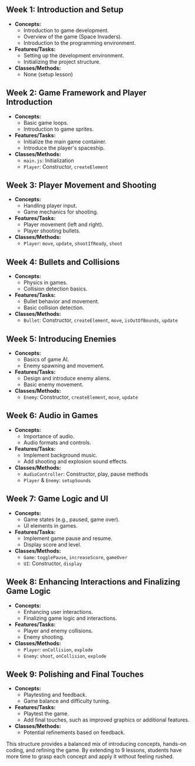 ## Week 1: Introduction and Setup
- **Concepts:**
  - Introduction to game development.
  - Overview of the game (Space Invaders).
  - Introduction to the programming environment.
- **Features/Tasks:**
  - Setting up the development environment.
  - Initializing the project structure.
- **Classes/Methods:**
  - None (setup lesson)

## Week 2: Game Framework and Player Introduction
- **Concepts:**
  - Basic game loops.
  - Introduction to game sprites.
- **Features/Tasks:**
  - Initialize the main game container.
  - Introduce the player's spaceship.
- **Classes/Methods:**
  - `main.js`: Initialization
  - `Player`: Constructor, `createElement`

## Week 3: Player Movement and Shooting
- **Concepts:**
  - Handling player input.
  - Game mechanics for shooting.
- **Features/Tasks:**
  - Player movement (left and right).
  - Player shooting bullets.
- **Classes/Methods:**
  - `Player`: `move`, `update`, `shootIfReady`, `shoot`

## Week 4: Bullets and Collisions
- **Concepts:**
  - Physics in games.
  - Collision detection basics.
- **Features/Tasks:**
  - Bullet behavior and movement.
  - Basic collision detection.
- **Classes/Methods:**
  - `Bullet`: Constructor, `createElement`, `move`, `isOutOfBounds`, `update`

## Week 5: Introducing Enemies
- **Concepts:**
  - Basics of game AI.
  - Enemy spawning and movement.
- **Features/Tasks:**
  - Design and introduce enemy aliens.
  - Basic enemy movement.
- **Classes/Methods:**
  - `Enemy`: Constructor, `createElement`, `move`, `update`

## Week 6: Audio in Games
- **Concepts:**
  - Importance of audio.
  - Audio formats and controls.
- **Features/Tasks:**
  - Implement background music.
  - Add shooting and explosion sound effects.
- **Classes/Methods:**
  - `AudioController`: Constructor, play, pause methods
  - `Player` & `Enemy`: `setupSounds`

## Week 7: Game Logic and UI
- **Concepts:**
  - Game states (e.g., paused, game over).
  - UI elements in games.
- **Features/Tasks:**
  - Implement game pause and resume.
  - Display score and level.
- **Classes/Methods:**
  - `Game`: `togglePause`, `increaseScore`, `gameOver`
  - `UI`: Constructor, `display`

## Week 8: Enhancing Interactions and Finalizing Game Logic
- **Concepts:**
  - Enhancing user interactions.
  - Finalizing game logic and interactions.
- **Features/Tasks:**
  - Player and enemy collisions.
  - Enemy shooting.
- **Classes/Methods:**
  - `Player`: `onCollision`, `explode`
  - `Enemy`: `shoot`, `onCollision`, `explode`

## Week 9: Polishing and Final Touches
- **Concepts:**
  - Playtesting and feedback.
  - Game balance and difficulty tuning.
- **Features/Tasks:**
  - Playtest the game.
  - Add final touches, such as improved graphics or additional features.
- **Classes/Methods:**
  - Potential refinements based on feedback.

This structure provides a balanced mix of introducing concepts, hands-on coding, and refining the game. By extending to 9 lessons, students have more time to grasp each concept and apply it without feeling rushed.